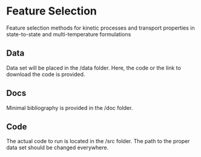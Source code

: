 # Feature Selection
Feature selection methods for kinetic processes and transport properties in state-to-state and multi-temperature formulations

## Data
Data set will be placed in the /data folder. 
Here, the code or the link to download the code is provided.

## Docs
Minimal bibliography is provided in the /doc folder.

## Code
The actual code to run is located in the /src folder.
The path to the proper data set should be changed everywhere.
